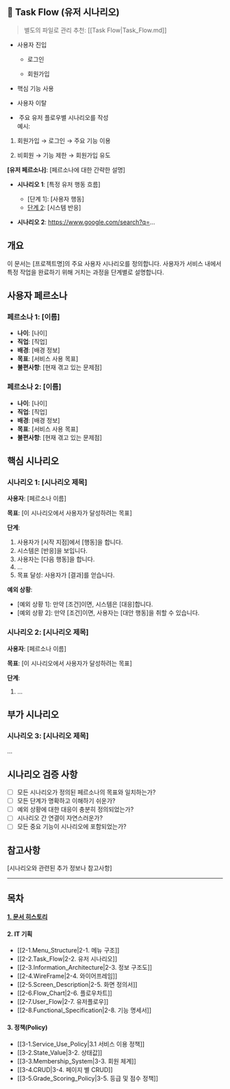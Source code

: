 ## 🚀 Task Flow (유저 시나리오)

> 별도의 파일로 관리 추천: [[Task Flow|Task_Flow.md]]

- 사용자 진입
    
    - 로그인
        
    - 회원가입
        
- 핵심 기능 사용
    
- 사용자 이탈

-  주요 유저 플로우별 시나리오를 작성  
    예시:
    

1. 회원가입 → 로그인 → 주요 기능 이용
    
2. 비회원 → 기능 제한 → 회원가입 유도

**[유저 페르소나]**: [페르소나에 대한 간략한 설명]

- **시나리오 1**: [특정 유저 행동 흐름]
    - [단계 1]: [사용자 행동]
    - [단계 2](https://www.google.com/search?q=...): [시스템 반응]
    
- **시나리오 2**: https://www.google.com/search?q=...



## 개요

이 문서는 [프로젝트명]의 주요 사용자 시나리오를 정의합니다. 사용자가 서비스 내에서 특정 작업을 완료하기 위해 거치는 과정을 단계별로 설명합니다.

## 사용자 페르소나

### 페르소나 1: [이름]

- **나이**: [나이]
- **직업**: [직업]
- **배경**: [배경 정보]
- **목표**: [서비스 사용 목표]
- **불편사항**: [현재 겪고 있는 문제점]

### 페르소나 2: [이름]

- **나이**: [나이]
- **직업**: [직업]
- **배경**: [배경 정보]
- **목표**: [서비스 사용 목표]
- **불편사항**: [현재 겪고 있는 문제점]

## 핵심 시나리오

### 시나리오 1: [시나리오 제목]

**사용자**: [페르소나 이름]

**목표**: [이 시나리오에서 사용자가 달성하려는 목표]

**단계**:

1. 사용자가 [시작 지점]에서 [행동]을 합니다.
2. 시스템은 [반응]을 보입니다.
3. 사용자는 [다음 행동]을 합니다.
4. ...
5. 목표 달성: 사용자가 [결과]를 얻습니다.

**예외 상황**:

- [예외 상황 1]: 만약 [조건]이면, 시스템은 [대응]합니다.
- [예외 상황 2]: 만약 [조건]이면, 사용자는 [대안 행동]을 취할 수 있습니다.

### 시나리오 2: [시나리오 제목]

**사용자**: [페르소나 이름]

**목표**: [이 시나리오에서 사용자가 달성하려는 목표]

**단계**:

1. ...

## 부가 시나리오

### 시나리오 3: [시나리오 제목]

...

## 시나리오 검증 사항

- [ ]  모든 시나리오가 정의된 페르소나의 목표와 일치하는가?
- [ ]  모든 단계가 명확하고 이해하기 쉬운가?
- [ ]  예외 상황에 대한 대응이 충분히 정의되었는가?
- [ ]  시나리오 간 연결이 자연스러운가?
- [ ]  모든 중요 기능이 시나리오에 포함되었는가?

## 참고사항

[시나리오와 관련된 추가 정보나 참고사항]


 ----------------------------------------------------------------  
## 목차

#### [1. 문서 히스토리](1.Document_History)
#### 2. IT 기획
- [[2-1.Menu_Structure|2-1. 메뉴 구조]]
- [[2-2.Task_Flow|2-2. 유저 시나리오]]
- [[2-3.Information_Architecture|2-3. 정보 구조도]]
- [[2-4.WireFrame|2-4. 와이어프레임]]
- [[2-5.Screen_Description|2-5. 화면 정의서]]
 - [[2-6.Flow_Chart|2-6. 플로우차트]]
- [[2-7.User_Flow|2-7. 유저플로우]]
- [[2-8.Functional_Specification|2-8. 기능 명세서]]
#### 3. 정책(Policy)
- [[3-1.Service_Use_Policy|3.1 서비스 이용 정책]]
- [[3-2.State_Value|3-2. 상태값]]
- [[3-3.Membership_System|3-3. 회원 체계]]
- [[3-4.CRUD|3-4. 페이지 별 CRUD]]
- [[3-5.Grade_Scoring_Policy|3-5. 등급 및 점수 정책]]

